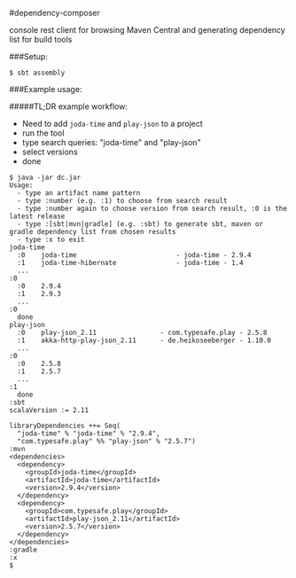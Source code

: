 #dependency-composer

console rest client for browsing Maven Central and generating dependency list for build tools

###Setup:

```
$ sbt assembly
```

###Example usage:

#####TL;DR example workflow:

* Need to add `joda-time` and `play-json` to a project
* run the tool
* type search queries: "joda-time" and "play-json"
* select versions
* done

```
$ java -jar dc.jar
Usage:
  - type an artifact name pattern
  - type :number (e.g. :1) to choose from search result
  - type :number again to choose version from search result, :0 is the latest release
  - type :[sbt|mvn|gradle] (e.g. :sbt) to generate sbt, maven or gradle dependency list from chosen results
  - type :x to exit
joda-time
  :0	joda-time                         - joda-time - 2.9.4
  :1	joda-time-hibernate               - joda-time - 1.4
  ...
:0
  :0	2.9.4
  :1	2.9.3
  ...
:0
  done
play-json
  :0	play-json_2.11                - com.typesafe.play - 2.5.8
  :1	akka-http-play-json_2.11      - de.heikoseeberger - 1.10.0
  ...
:0
  :0	2.5.8
  :1	2.5.7
  ...
:1
  done
:sbt
scalaVersion := 2.11

libraryDependencies ++= Seq(
  "joda-time" % "joda-time" % "2.9.4",
  "com.typesafe.play" %% "play-json" % "2.5.7")
:mvn
<dependencies>
  <dependency>
    <groupId>joda-time</groupId>
    <artifactId>joda-time</artifactId>
    <version>2.9.4</version>
  </dependency>
  <dependency>
    <groupId>com.typesafe.play</groupId>
    <artifactId>play-json_2.11</artifactId>
    <version>2.5.7</version>
  </dependency>
</dependencies>
:gradle
:x
$
```